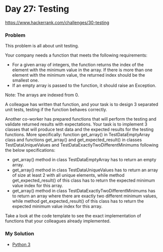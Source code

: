 # Day 27: Testing

https://www.hackerrank.com/challenges/30-testing

### Problem

This problem is all about unit testing.  

Your company needs a function that meets the following requirements:  

- For a given array of  integers, the function returns the index of the element with the minimum value in the array. If there is more than one element with the minimum value, the returned index should be the smallest one.
- If an empty array is passed to the function, it should raise an Exception.

Note: The arrays are indexed from 0.

A colleague has written that function, and your task is to design 3 separated unit tests, testing if the function behaves correctly.  

Another co-worker has prepared functions that will perform the testing and validate returned results with expectations. Your task is to implement 3 classes that will produce test data and the expected results for the testing functions. More specifically: function get_array() in TestDataEmptyArray class and functions get_array() and get_expected_result() in classes TestDataUniqueValues and TestDataExactlyTwoDifferentMinimums following the below specifications:  

- get_array() method in class TestDataEmptyArray has to return an empty array.  
- get_array() method in class TestDataUniqueValues has to return an array of size at least 2 with all unique elements, while method get_expected_result() of this class has to return the expected minimum value index for this array.  
- get_array() method in class TestDataExactlyTwoDifferentMinimums has to return an array where there are exactly two different minimum values, while method get_expected_result() of this class has to return the expected minimum value index for this array.  

Take a look at the code template to see the exact implementation of functions that your colleagues already implemented.

### My Solution

- [Python 3](python3.py)